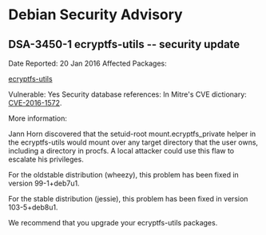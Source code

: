 
Debian Security Advisory
========================


DSA-3450-1 ecryptfs-utils -- security update
--------------------------------------------



Date Reported:
20 Jan 2016
Affected Packages:

[ecryptfs-utils](https://packages.debian.org/src:ecryptfs-utils)

Vulnerable:
Yes
Security database references:
In Mitre's CVE dictionary: [CVE-2016-1572](https://security-tracker.debian.org/tracker/CVE-2016-1572).  

More information:

Jann Horn discovered that the setuid-root mount.ecryptfs\_private helper
in the ecryptfs-utils would mount over any target directory that the
user owns, including a directory in procfs. A local attacker could use
this flaw to escalate his privileges.


For the oldstable distribution (wheezy), this problem has been fixed
in version 99-1+deb7u1.


For the stable distribution (jessie), this problem has been fixed in
version 103-5+deb8u1.


We recommend that you upgrade your ecryptfs-utils packages.





